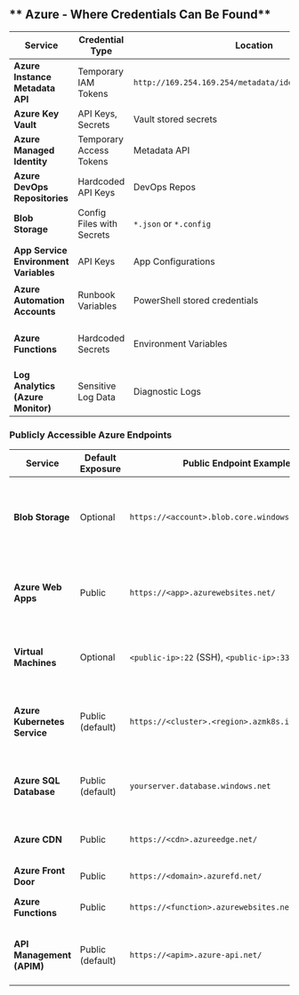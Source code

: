 ## ** Azure - Where Credentials Can Be Found**

| **Service**                           | **Credential Type**       | **Location**                                            | **Extraction Method**                    |
| ------------------------------------- | ------------------------- | ------------------------------------------------------- | ---------------------------------------- |
| **Azure Instance Metadata API**       | Temporary IAM Tokens      | `http://169.254.169.254/metadata/identity/oauth2/token` | `curl` or `wget`                         |
| **Azure Key Vault**                   | API Keys, Secrets         | Vault stored secrets                                    | `az keyvault secret show`                |
| **Azure Managed Identity**            | Temporary Access Tokens   | Metadata API                                            | `curl` to fetch tokens                   |
| **Azure DevOps Repositories**         | Hardcoded API Keys        | DevOps Repos                                            | `git grep` for secrets                   |
| **Blob Storage**                      | Config Files with Secrets | `*.json` or `*.config`                                  | `az storage blob download`               |
| **App Service Environment Variables** | API Keys                  | App Configurations                                      | `az webapp config appsettings list`      |
| **Azure Automation Accounts**         | Runbook Variables         | PowerShell stored credentials                           | `az automation variable list`            |
| **Azure Functions**                   | Hardcoded Secrets         | Environment Variables                                   | `az functionapp config appsettings list` |
| **Log Analytics (Azure Monitor)**     | Sensitive Log Data        | Diagnostic Logs                                         | Query logs for exposed keys              |

### Publicly Accessible Azure Endpoints

| **Service**                  | **Default Exposure** | **Public Endpoint Example**                       | **Notes**                                                   |
| ---------------------------- | -------------------- | ------------------------------------------------- | ----------------------------------------------------------- |
| **Blob Storage**             | Optional             | `https://<account>.blob.core.windows.net/`        | Public containers allow anonymous access if not restricted. |
| **Azure Web Apps**           | Public               | `https://<app>.azurewebsites.net/`                | Public unless access restrictions are configured.           |
| **Virtual Machines**         | Optional             | `<public-ip>:22` (SSH), `<public-ip>:3389` (RDP)  | NSG rules and public IP determine exposure.                 |
| **Azure Kubernetes Service** | Public (default)     | `https://<cluster>.<region>.azmk8s.io`            | API server is public unless private cluster is used.        |
| **Azure SQL Database**       | Public (default)     | `yourserver.database.windows.net`                 | Restrict with firewall or use Private Link.                 |
| **Azure CDN**                | Public               | `https://<cdn>.azureedge.net/`                    | Designed to be internet-facing.                             |
| **Azure Front Door**         | Public               | `https://<domain>.azurefd.net/`                   | Public by design.                                           |
| **Azure Functions**          | Public               | `https://<function>.azurewebsites.net/api/<func>` | Use keys or auth to limit exposure.                         |
| **API Management (APIM)**    | Public (default)     | `https://<apim>.azure-api.net/`                   | Lock down with policies and IP restrictions.                |

